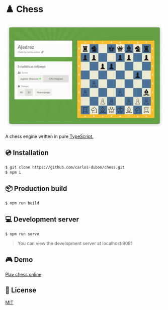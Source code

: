 # ♟️ Chess

![Demo](preview.png)

A chess engine written in pure [TypeScript.](https://www.typescriptlang.org/)

## 💿 Installation

    $ git clone https://github.com/carlos-dubon/chess.git
    $ npm i

## 📦 Production build

    $ npm run build

## 💻 Development server

    $ npm run serve

> You can view the development server at localhost:8081

## 🎮 Demo

[Play chess online](https://carlos-dubon.github.io/chess/)

## 🔑 License

[MIT](https://github.com/carlos-dubon/chess/blob/master/LICENSE)
